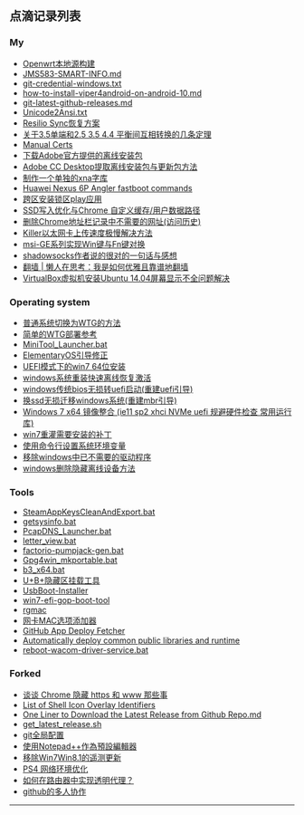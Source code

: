 ﻿## 点滴记录列表

### My

  - [Openwrt本地源构建][6363ea7136fff1252315b7d239498586]
  - [JMS583-SMART-INFO.md][d187cf8f66669f30d67b05d463c7d010]
  - [git-credential-windows.txt][3edeca7fa9afa8db812a0cf67b3f06a2]
  - [how-to-install-viper4android-on-android-10.md][48933929b321893e32c1442303c53fc9]
  - [git-latest-github-releases.md][f2041123690d0273730a071318cb8b47]
  - [Unicode2Ansi.txt][0ac786cb39a7fbd64a1e046fd0681237]
  - [Resilio Sync恢复方案][f72e87c7ea39a23dc5d6fd8c02ffce86]
  - [关于3.5单端和2.5 3.5 4.4 平衡间互相转换的几条定理][26f76c7ce3ae4e49d755813c43360cc1]
  - [Manual Certs][6cec2cfd0740181f989a7dfa5813e3ce]
  - [下载Adobe官方提供的离线安装包][185db495204d1d345a052d64c246f38b]
  - [Adobe CC Desktop提取离线安装包与更新包方法][c31ef412164bc6961992]
  - [制作一个单独的xna字库][f32800d7930855d8b4394bafd0893447]
  - [Huawei Nexus 6P Angler fastboot commands][7d7f955613d71e30dc9c2c4cd675be3c]
  - [跨区安装锁区play应用][024e9e883b0dc19d1704e1c569baffd4]
  - [SSD写入优化与Chrome 自定义缓存/用户数据路径][d44b4d4413bee528955d]
  - [删除Chrome地址栏记录中不需要的网址(访问历史)][f7c0c4818cd3936b01d1]
  - [Killer以太网卡上传速度极慢解决方法][bc4867f7cf422cb20b17]
  - [msi-GE系列实现Win键与Fn键对换][2c91d29357e17aac22f7]
  - [shadowsocks作者说的很对的一句话与感想][0765f90c98c0c1259de7]
  - [翻墙 | 懒人在思考：我是如何优雅且靠谱地翻墙][4c3af00ba8e5908acb7c]
  - [VirtualBox虚拟机安装Ubuntu 14.04屏幕显示不全问题解决][a90c6ca306b2fab7b9a9]

### Operating system
  - [普通系统切换为WTG的方法][1f963c5229328c4f5da408076af13448]
  - [简单的WTG部署参考][72049cb50dabf2249c42eba971484ba9]
  - [MiniTool_Launcher.bat][ef186142b8249162a895396866b0a9c9]
  - [ElementaryOS引导修正][5bb5542656a8c38ce54faf93663847cb]
  - [UEFI模式下的win7 64位安装][7e337b2070cc47a1fab7de714ad83fb8]
  - [windows系统重装快速离线恢复激活][581456faac2f76beed6375321d57f59a]
  - [windows传统bios无损转uefi启动(重建uefi引导)][5e7706facb2dc4e2a5ae77a07ab2ffd7]
  - [换ssd无损迁移windows系统(重建mbr引导)][b7a63c35762467b3ca8440e3ea439fcf]
  - [Windows 7 x64 镜像整合 (ie11 sp2 xhci NVMe uefi 规避硬件检查 常用运行库)][6523b401af0e383d90ab189c85e860cd]
  - [win7重灌需要安装的补丁][0f20bd15db319dda5b85dafaeb77f406]
  - [使用命令行设置系统环境变量][5ba30059ecaaebb69d9153a3805340ed]
  - [移除windows中已不需要的驱动程序][4282dddd294be493b3e117bd08a01e59]
  - [windows删除隐藏离线设备方法][69853d44e48937b75e54]

### Tools

  - [SteamAppKeysCleanAndExport.bat][67d885b22fd989d0742cc564781b8fee]
  - [getsysinfo.bat][2d8f77e7e6a2adfd314d13bf54c746c7]
  - [PcapDNS_Launcher.bat][27c8b19156e142ae404265c18926c7ec]
  - [letter_view.bat][72c633c65ddbfaf9aee4c336b191d99c]
  - [factorio-pumpjack-gen.bat][a6d92a01ae7d40d05be7a662e197bd5f]
  - [Gpg4win_mkportable.bat][40db93e26119fd244cf67db31b31e63f]
  - [b3_x64.bat][aeaacd153395481927d35f3db909bb6d]
  - [U+B+隐藏区挂载工具][4934c624d6992824f667677c6de56117]
  - [UsbBoot-Installer](https://github.com/muink/UsbBoot-Installer)
  - [win7-efi-gop-boot-tool](https://github.com/muink/win7-efi-gop-boot-tool)
  - [rgmac](https://github.com/muink/rgmac)
  - [网卡MAC选项添加器][e27dd8f7927eb6b59a31d9677d20571e]
  - [GitHub App Deploy Fetcher](https://github.com/muink/GitHub_App_Deploy_Fetcher)
  - [Automatically deploy common public libraries and runtime][f36af0f4b5647f348f18cb2103a1c451]
  - [reboot-wacom-driver-service.bat][c28b1452b2fd2a47cc1eb1be19444f8a]


### Forked

  - [谈谈 Chrome 隐藏 https 和 www 那些事](https://blog.skk.moe/post/chrome-omnibox-www/)
  - [List of Shell Icon Overlay Identifiers](https://en.wikipedia.org/wiki/List_of_Shell_Icon_Overlay_Identifiers)
  - [One Liner to Download the Latest Release from Github Repo.md][c5ee7db7dd7257abe5be8bbaee0baf5d]
  - [get_latest_release.sh][ee96bcc6627f7814453a35efd2b98db5]
  - [git全局配置][1398d31e529d49b71e74]
  - [使用Notepad++作為預設編輯器][0ec05f29db94a35f4b9b]
  - [移除Win7Win8.1的遥测更新][14adc6208b847a117d82]
  - [PS4 网络环境优化][0356af6c133ee0fc82c8]
  - [如何在路由器中实现透明代理？][6c4b4a5c90eea956c30a]
  - [github的多人协作][c53d05e07d69c6d0830e]


--------

[67d885b22fd989d0742cc564781b8fee]: https://gist.github.com/muink/67d885b22fd989d0742cc564781b8fee
[2d8f77e7e6a2adfd314d13bf54c746c7]: https://gist.github.com/muink/2d8f77e7e6a2adfd314d13bf54c746c7
[6363ea7136fff1252315b7d239498586]: https://gist.github.com/muink/6363ea7136fff1252315b7d239498586
[d187cf8f66669f30d67b05d463c7d010]: https://gist.github.com/muink/d187cf8f66669f30d67b05d463c7d010
[3edeca7fa9afa8db812a0cf67b3f06a2]: https://gist.github.com/muink/3edeca7fa9afa8db812a0cf67b3f06a2
[48933929b321893e32c1442303c53fc9]: https://gist.github.com/muink/48933929b321893e32c1442303c53fc9
[f2041123690d0273730a071318cb8b47]: https://gist.github.com/muink/f2041123690d0273730a071318cb8b47
[1f963c5229328c4f5da408076af13448]: https://gist.github.com/muink/1f963c5229328c4f5da408076af13448
[72049cb50dabf2249c42eba971484ba9]: https://gist.github.com/muink/72049cb50dabf2249c42eba971484ba9
[27c8b19156e142ae404265c18926c7ec]: https://gist.github.com/muink/27c8b19156e142ae404265c18926c7ec
[ef186142b8249162a895396866b0a9c9]: https://gist.github.com/muink/ef186142b8249162a895396866b0a9c9
[0ac786cb39a7fbd64a1e046fd0681237]: https://gist.github.com/muink/0ac786cb39a7fbd64a1e046fd0681237
[581456faac2f76beed6375321d57f59a]: https://gist.github.com/muink/581456faac2f76beed6375321d57f59a
[72c633c65ddbfaf9aee4c336b191d99c]: https://gist.github.com/muink/72c633c65ddbfaf9aee4c336b191d99c
[a6d92a01ae7d40d05be7a662e197bd5f]: https://gist.github.com/muink/a6d92a01ae7d40d05be7a662e197bd5f
[40db93e26119fd244cf67db31b31e63f]: https://gist.github.com/muink/40db93e26119fd244cf67db31b31e63f
[f72e87c7ea39a23dc5d6fd8c02ffce86]: https://gist.github.com/muink/f72e87c7ea39a23dc5d6fd8c02ffce86
[26f76c7ce3ae4e49d755813c43360cc1]: https://gist.github.com/muink/26f76c7ce3ae4e49d755813c43360cc1
[5bb5542656a8c38ce54faf93663847cb]: https://gist.github.com/muink/5bb5542656a8c38ce54faf93663847cb
[7e337b2070cc47a1fab7de714ad83fb8]: https://gist.github.com/muink/7e337b2070cc47a1fab7de714ad83fb8
[aeaacd153395481927d35f3db909bb6d]: https://gist.github.com/muink/aeaacd153395481927d35f3db909bb6d
[6523b401af0e383d90ab189c85e860cd]: https://gist.github.com/muink/6523b401af0e383d90ab189c85e860cd
[4934c624d6992824f667677c6de56117]: https://gist.github.com/muink/4934c624d6992824f667677c6de56117
[5e7706facb2dc4e2a5ae77a07ab2ffd7]: https://gist.github.com/muink/5e7706facb2dc4e2a5ae77a07ab2ffd7
[6cec2cfd0740181f989a7dfa5813e3ce]: https://gist.github.com/muink/6cec2cfd0740181f989a7dfa5813e3ce
[e27dd8f7927eb6b59a31d9677d20571e]: https://gist.github.com/muink/e27dd8f7927eb6b59a31d9677d20571e
[5ba30059ecaaebb69d9153a3805340ed]: https://gist.github.com/muink/5ba30059ecaaebb69d9153a3805340ed
[185db495204d1d345a052d64c246f38b]: https://gist.github.com/muink/185db495204d1d345a052d64c246f38b
[f36af0f4b5647f348f18cb2103a1c451]: https://gist.github.com/muink/f36af0f4b5647f348f18cb2103a1c451
[c28b1452b2fd2a47cc1eb1be19444f8a]: https://gist.github.com/muink/c28b1452b2fd2a47cc1eb1be19444f8a
[f32800d7930855d8b4394bafd0893447]: https://gist.github.com/muink/f32800d7930855d8b4394bafd0893447
[0f20bd15db319dda5b85dafaeb77f406]: https://gist.github.com/muink/0f20bd15db319dda5b85dafaeb77f406
[7d7f955613d71e30dc9c2c4cd675be3c]: https://gist.github.com/muink/7d7f955613d71e30dc9c2c4cd675be3c
[b7a63c35762467b3ca8440e3ea439fcf]: https://gist.github.com/muink/b7a63c35762467b3ca8440e3ea439fcf
[024e9e883b0dc19d1704e1c569baffd4]: https://gist.github.com/muink/024e9e883b0dc19d1704e1c569baffd4
[4282dddd294be493b3e117bd08a01e59]: https://gist.github.com/muink/4282dddd294be493b3e117bd08a01e59
[c31ef412164bc6961992]: https://gist.github.com/muink/c31ef412164bc6961992
[d44b4d4413bee528955d]: https://gist.github.com/muink/d44b4d4413bee528955d
[bc4867f7cf422cb20b17]: https://gist.github.com/muink/bc4867f7cf422cb20b17
[2c91d29357e17aac22f7]: https://gist.github.com/muink/2c91d29357e17aac22f7
[f7c0c4818cd3936b01d1]: https://gist.github.com/muink/f7c0c4818cd3936b01d1
[69853d44e48937b75e54]: https://gist.github.com/muink/69853d44e48937b75e54
[0765f90c98c0c1259de7]: https://gist.github.com/muink/0765f90c98c0c1259de7
[4c3af00ba8e5908acb7c]: https://gist.github.com/muink/4c3af00ba8e5908acb7c
[a90c6ca306b2fab7b9a9]: https://gist.github.com/muink/a90c6ca306b2fab7b9a9

[ee96bcc6627f7814453a35efd2b98db5]: https://gist.github.com/muink/ee96bcc6627f7814453a35efd2b98db5
[c5ee7db7dd7257abe5be8bbaee0baf5d]: https://gist.github.com/muink/c5ee7db7dd7257abe5be8bbaee0baf5d
[1398d31e529d49b71e74]: https://gist.github.com/muink/1398d31e529d49b71e74
[0ec05f29db94a35f4b9b]: https://gist.github.com/muink/0ec05f29db94a35f4b9b
[14adc6208b847a117d82]: https://gist.github.com/muink/14adc6208b847a117d82
[0356af6c133ee0fc82c8]: https://gist.github.com/muink/0356af6c133ee0fc82c8
[6c4b4a5c90eea956c30a]: https://gist.github.com/muink/6c4b4a5c90eea956c30a
[c53d05e07d69c6d0830e]: https://gist.github.com/muink/c53d05e07d69c6d0830e
